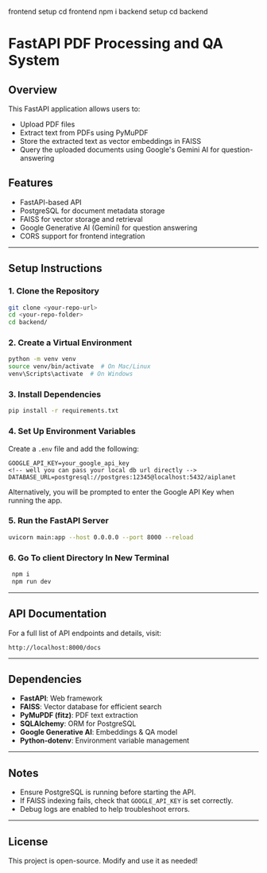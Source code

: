 frontend setup
cd frontend
npm i
 backend setup
 cd backend 

# FastAPI PDF Processing and QA System

## Overview
This FastAPI application allows users to:
- Upload PDF files
- Extract text from PDFs using PyMuPDF
- Store the extracted text as vector embeddings in FAISS
- Query the uploaded documents using Google's Gemini AI for question-answering

## Features
- FastAPI-based API
- PostgreSQL for document metadata storage
- FAISS for vector storage and retrieval
- Google Generative AI (Gemini) for question answering
- CORS support for frontend integration

---

## Setup Instructions

### 1. Clone the Repository
```sh
git clone <your-repo-url>
cd <your-repo-folder>
cd backend/
```

### 2. Create a Virtual Environment
```sh
python -m venv venv
source venv/bin/activate  # On Mac/Linux
venv\Scripts\activate  # On Windows
```

### 3. Install Dependencies
```sh
pip install -r requirements.txt
```

### 4. Set Up Environment Variables
Create a `.env` file and add the following:
```env
GOOGLE_API_KEY=your_google_api_key
<!-- well you can pass your local db url directly -->
DATABASE_URL=postgresql://postgres:12345@localhost:5432/aiplanet
```
Alternatively, you will be prompted to enter the Google API Key when running the app.



### 5. Run the FastAPI Server
```sh
uvicorn main:app --host 0.0.0.0 --port 8000 --reload
```
### 6. Go To client Directory In New Terminal
```sh
 npm i
 npm run dev
```

---

## API Documentation
For a full list of API endpoints and details, visit:
```
http://localhost:8000/docs
```

---

## Dependencies
- **FastAPI**: Web framework
- **FAISS**: Vector database for efficient search
- **PyMuPDF (fitz)**: PDF text extraction
- **SQLAlchemy**: ORM for PostgreSQL
- **Google Generative AI**: Embeddings & QA model
- **Python-dotenv**: Environment variable management

---

## Notes
- Ensure PostgreSQL is running before starting the API.
- If FAISS indexing fails, check that `GOOGLE_API_KEY` is set correctly.
- Debug logs are enabled to help troubleshoot errors.

---

## License
This project is open-source. Modify and use it as needed!

